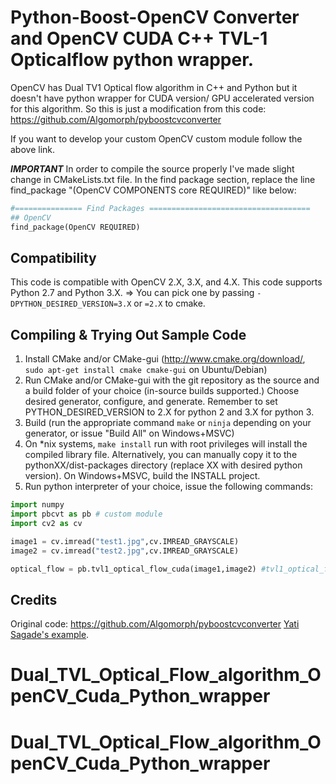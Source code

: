 Python-Boost-OpenCV Converter and OpenCV CUDA C++ TVL-1 Opticalflow python wrapper.
==================

OpenCV has Dual TV1 Optical flow algorithm in C++ and Python but it doesn't have python wrapper for CUDA version/ GPU accelerated version for this algorithm. So this is just a modification from this code:
https://github.com/Algomorph/pyboostcvconverter

If you want to develop your custom OpenCV custom module follow the above link.

***IMPORTANT***
In order to compile the source properly I've made slight change in CMakeLists.txt file. In the find package section, replace the line find_package "(OpenCV COMPONENTS core REQUIRED)" like below: 

```python
#=============== Find Packages ====================================
## OpenCV
find_package(OpenCV REQUIRED)


```


Compatibility
-----------------
This code is compatible with OpenCV 2.X, 3.X, and 4.X.
This code supports Python 2.7 and Python 3.X. => You can pick one by passing `-DPYTHON_DESIRED_VERSION=3.X` or `=2.X` to cmake.

Compiling & Trying Out Sample Code
----------------------
1. Install CMake and/or CMake-gui (http://www.cmake.org/download/, ```sudo apt-get install cmake cmake-gui``` on Ubuntu/Debian)
2. Run CMake and/or CMake-gui with the git repository as the source and a build folder of your choice (in-source builds supported.) Choose desired generator, configure, and generate. Remember to set PYTHON_DESIRED_VERSION to 2.X for python 2 and 3.X for python 3.
3. Build (run the appropriate command ```make``` or ```ninja``` depending on your generator, or issue "Build All" on Windows+MSVC)
4. On *nix systems, ```make install``` run with root privileges will install the compiled library file. Alternatively, you can manually copy it to the pythonXX/dist-packages directory (replace XX with desired python version). On Windows+MSVC, build the INSTALL project.
5. Run python interpreter of your choice, issue the following commands:
```python
import numpy
import pbcvt as pb # custom module
import cv2 as cv 

image1 = cv.imread("test1.jpg",cv.IMREAD_GRAYSCALE)
image2 = cv.imread("test2.jpg",cv.IMREAD_GRAYSCALE)

optical_flow = pb.tvl1_optical_flow_cuda(image1,image2) #tvl1_optical_flow_cuda() python wrapper for OpenCV C++ Dual TVL1 optical flow algorithm with CUDA support. 

```
    
Credits
----------------
Original code: https://github.com/Algomorph/pyboostcvconverter
[Yati Sagade's example](https://github.com/yati-sagade/blog-content/blob/master/content/numpy-boost-python-opencv.rst).
# Dual_TVL_Optical_Flow_algorithm_OpenCV_Cuda_Python_wrapper
# Dual_TVL_Optical_Flow_algorithm_OpenCV_Cuda_Python_wrapper
